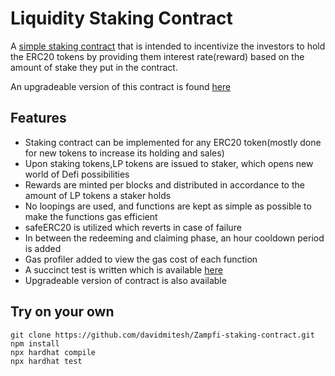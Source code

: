 # Liquidity Staking Contract

A [simple staking contract](https://github.com/davidmitesh/Zampfi-staking-contract/blob/main/contracts/LiquidityStakingContract.sol) that is intended to incentivize the investors to hold the ERC20 tokens by providing them interest rate(reward) based on the amount of stake they put in the contract.

An upgradeable version of this contract is found [here](https://github.com/davidmitesh/Zampfi-staking-contract/blob/main/contracts/UpgradableLiquidityStakingContract.sol)

## Features

- Staking contract can be implemented for any ERC20 token(mostly done for new tokens to increase its holding and sales)
- Upon staking tokens,LP tokens are issued to staker, which opens new world of Defi possibilities
- Rewards are minted per blocks and distributed in accordance to the amount of LP tokens a staker holds
- No loopings are used, and functions are kept as simple as possible to make the functions gas efficient
- safeERC20 is utilized which reverts in case of failure
- In between the redeeming and claiming phase, an hour cooldown period is added
- Gas profiler added to view the gas cost of each function
- A succinct test is written which is available [here](https://github.com/davidmitesh/Zampfi-staking-contract/blob/main/test/liquidity-staking-test.js)
- Upgradeable version of contract is also available


## Try on your own

```shell
git clone https://github.com/davidmitesh/Zampfi-staking-contract.git
npm install
npx hardhat compile
npx hardhat test
```

##

